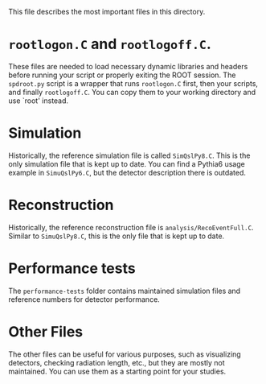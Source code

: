 This file describes the most important files in this directory.

# `rootlogon.C` and `rootlogoff.C`.

These files are needed to load necessary dynamic libraries and headers before running your script or properly exiting the ROOT session. The `spdroot.py` script is a wrapper that runs `rootlogon.C` first, then your scripts, and finally `rootlogoff.C`. You can copy them to your working directory and use `root' instead.

# Simulation

Historically, the reference simulation file is called `SimQslPy8.C`. This is the only simulation file that is kept up to date. You can find a Pythia6 usage example in `SimuQslPy6.C`, but the detector description there is outdated.

# Reconstruction

Historically, the reference reconstruction file is `analysis/RecoEventFull.C`. Similar to `SimuQslPy8.C`, this is the only file that is kept up to date.

# Performance tests

The `performance-tests` folder contains maintained simulation files and reference numbers for detector performance.

# Other Files

The other files can be useful for various purposes, such as visualizing detectors, checking radiation length, etc., but they are mostly not maintained. You can use them as a starting point for your studies.